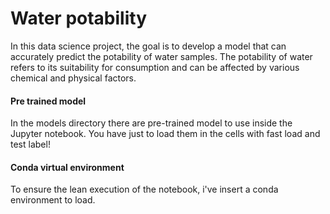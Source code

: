 # Water potability
In this data science project, the goal is to develop a model that can accurately predict the potability of water samples. The potability of water refers to its suitability for consumption and can be affected by various chemical and physical factors.

#### Pre trained model
In the models directory there are pre-trained model to use inside the Jupyter notebook. 
You have just to load them in the cells with fast load and test label!

#### Conda virtual environment
To ensure the lean execution of the notebook, i've insert a conda environment to load.
